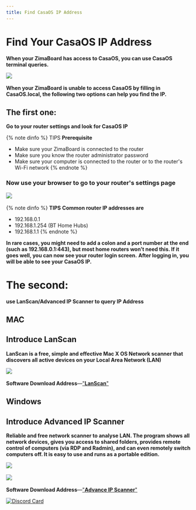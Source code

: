 ```yaml
---
title: Find CasaOS IP Address 
---
```


# Find Your CasaOS IP Address #

**When your ZimaBoard has access to CasaOS, you can use CasaOS terminal queries.**

![](\../images/Basic-functions-of-dedicated-systems/find-in-casaos-ip-address.gif)

**When your ZimaBoard is unable to access CasaOS by filling in CasaOS.local, the following two options can help you find the IP.**

## The first one: 
**Go to your router settings and look for CasaOS IP** 

{% note dinfo %}
TIPS
**Prerequisite**
- Make sure your ZimaBoard is connected to the router
- Make sure you know the router administrator password
- Make sure your computer is connected to the router or to the router's Wi-Fi network
{% endnote %}

### Now use your browser to go to your router's settings page ###

![](\../images/Basic-functions-of-dedicated-systems/find-enter-address-in-google.png)

{% note dinfo %}
**TIPS**
**Common router IP addresses are**
- 192.168.0.1
- 192.168.1.254 (BT Home Hubs)
- 192.168.1.1
{% endnote %}

**In rare cases, you might need to add a colon and a port number at the end (such as 192.168.0.1:443), but most home routers won’t need this. If it goes well, you can now see your router login screen.**
**After logging in, you will be able to see your CasaOS IP.**

# The second: 
**use LanScan/Advanced IP Scanner to query IP Address** 

## MAC

## Introduce LanScan

**LanScan is a free, simple and effective Mac X OS Network scanner that discovers all active devices on your Local Area Network (LAN)**

![](\../images/Basic-functions-of-dedicated-systems/find-casaos-ip-mac-lanscan.png)

**Software Download Address**—["**LanScan**"](https://www.iwaxx.com/lanscan/)

## Windows ##

## Introduce Advanced IP Scanner ##

**Reliable and free network scanner to analyse LAN. The program shows all network devices, gives you access to shared folders, provides remote control of computers (via RDP and Radmin), and can even remotely switch computers off. It is easy to use and runs as a portable edition.**

![](\../images/Basic-functions-of-dedicated-systems/find-casaos-ip-win-advance-ip-scan.png)


![](\../images/Basic-functions-of-dedicated-systems/find-casaos-ip-win-advance-ip-scan-2.png)

**Software Download Address**—["**Advance IP Scanner**"](https://www.advanced-ip-scanner.com/)

[![Discord Card](https://discordapp.com/api/guilds/884667213326463016/widget.png?style=banner2)](https://discord.gg/knqAbbBbeX)